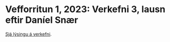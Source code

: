 # Vefforritun 1, 2023: Verkefni 3, lausn eftir Daníel Snær

[Sjá lýsingu á verkefni](https://github.com/vefforritun/vef1-2023-v3).
